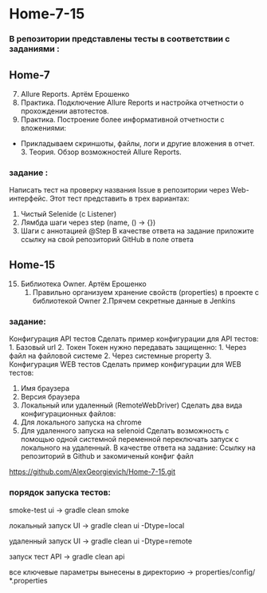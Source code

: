 # Home-7-15
### В репозитории представлены тесты в соответствии с заданиями :
## Home-7
7. Allure Reports. Артём Ерошенко
  1. Практика. Подключение Allure Reports и настройка отчетности о прохождении автотестов.
  2. Практика. Построение более информативной отчетности c вложениями:
- Прикладываем скриншоты, файлы, логи и другие вложения в отчет.
  3. Теория. Обзор возможностей Allure Reports.
### задание :
Написать тест на проверку названия Issue в репозитории через Web-интерфейс.
Этот тест представить в трех вариантах:
   1. Чистый Selenide (с Listener)
   2. Лямбда шаги через step (name, () -> {})
   3. Шаги с аннотацией @Step
В качестве ответа на задание приложите ссылку на свой репозиторий GitHub в поле ответа

## Home-15
15. Библиотека Owner. Артём Ерошенко
    1. Правильно организуем хранение свойств (properties) в проекте с библиотекой Owner
    2.Прячем секретные данные в Jenkins
### задание:
Конфигурация API тестов
Сделать пример конфигурации для API тестов:
    1. Базовый url
    2. Токен
Токен нужно передавать защищенно:
    1. Через файл на файловой системе
    2. Через системные property
    3. 
Конфигурация WEB тестов
Сделать пример конфигурации для WEB тестов:
1. Имя браузера
2. Версия браузера
3. Локальный или удаленный (RemoteWebDriver)
Сделать два вида конфигурационных файлов:
1. Для локального запуска на chrome
2. Для удаленного запуска на selenoid
Сделать возможность с помощью одной системной переменной переключать запуск с локального на удаленный.
В качестве ответа на задание:
Ссылку на репозиторий в Github и  закомиченый конфиг файл

https://github.com/AlexGeorgievich/Home-7-15.git

### порядок запуска тестов:
 smoke-test             ui   -> gradle clean smoke 
 
локальный запуск UI  -> gradle clean ui -Dtype=local

удаленный запуск UI  -> gradle clean ui -Dtype=remote

запуск тест API        -> gradle clean api

все ключевые параметры вынесены в директорию ->  properties/config/ *.properties

